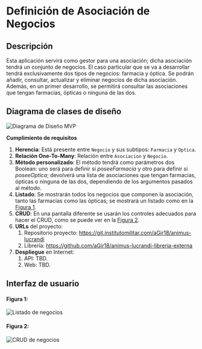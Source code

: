 # Definición de Asociación de Negocios

## Descripción

Esta aplicación servirá como gestor para una asociación; dicha asociación tendrá un conjunto de negocios.
El caso particular que se va a desarrollar tendrá exclusivamente dos tipos de negocios: farmacia y óptica.
Se podrán añadir, consultar, actualizar y eliminar negocios de dicha asociación.
Además, en un primer desarrollo, se permitirá consultar las asociaciones que tengan farmacias, ópticas o ninguna de las dos.

## Diagrama de clases de diseño

![Diagrama de Diseño MVP](https://git.institutomilitar.com/aGir18/proyecto-individual-asociacion-negocios/-/wikis/Imagenes/Alejandro_Gonzalez-modeloMVP_4.png)

**Cumplimiento de requisitos**

1. **Herencia**: Está presente entre `Negocio` y sus subtipos: `Farmacia` y `Optica`.
2. **Relación One-To-Many**: Relación entre `Asociacion` y `Negocio`.
3. **Método personalizado**: El método tendrá como parámetros dos Boolean: uno será para definir si *poseeFarmacia* y otro para definir si *poseeOptica*; devolverá una lista de asociaciones que tengan farmacias, ópticas o ninguna de las dos, dependiendo de los argumentos pasados al método.
4. **Listado**: Se mostrarán todos los negocios que componen la asociación, tanto las farmacias como las ópticas; se mostrará un listado como en la [Figura 1](#figura-1).
5. **CRUD**: En una pantalla diferente se usarán los controles adecuados para hacer el CRUD, como se puede ver en la [Figura 2](#figura-2). 
6. **URLs** del proyecto:
   1. Repositorio proyecto: https://git.institutomilitar.com/aGir18/animus-lucrandi 
   2. Librería: https://github.com/aGir18/animus-lucrandi-libreria-externa
7. **Despliegue** en Internet:
   1. API: TBD. <!--Enlace a la API-->
   2. Web: TBD. <!--Enlace a la Web-->

## Interfaz de usuario

#### Figura 1:

![Listado de negocios](https://git.institutomilitar.com/aGir18/proyecto-individual-asociacion-negocios/-/wikis/Imagenes/Listadov2.png)

#### Figura 2:
![CRUD de negocios](https://git.institutomilitar.com/aGir18/proyecto-individual-asociacion-negocios/-/wikis/Imagenes/CRUD_negociosv2.png)